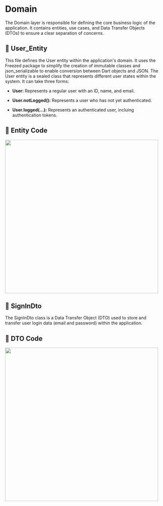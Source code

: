 # Domain
The Domain layer is responsible for defining the core business logic of the application. It contains entities, use cases, and Data Transfer Objects (DTOs) to ensure a clear separation of concerns.

## 📌 User_Entity

This file defines the User entity within the application's domain. It uses the Freezed package to simplify the creation of immutable classes and json_serializable to enable conversion between Dart objects and JSON.
The User entity is a sealed class that represents different user states within the system. It can take three forms:

- **User:** Represents a regular user with an ID, name, and email.

- **User.notLogged():** Represents a user who has not yet authenticated.

- **User.logged(...):** Represents an authenticated user, incluing authentication tokens.

## 📜 Entity Code

<div>
  <img src="https://github.com/user-attachments/assets/c6508263-2552-4e77-84bc-8f5fdd389dd1" width="500px">
</div>

## 📌 SignInDto
The SignInDto class is a Data Transfer Object (DTO) used to store and transfer user login data (email and password) within the application.

## 📜 DTO Code

<div>
  <img src="https://github.com/user-attachments/assets/fa78a44b-1157-4a99-9fc2-8b1505a37978" width="500px">
</div>



